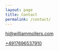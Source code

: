 ```yaml
---
layout: page
title: Contact
permalink: /contact/
---
```

[hi@williammollers.com](mailto:hi@williammollers.com)

[+4917696537910](tel:+4917696537910)

